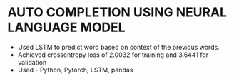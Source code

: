# AUTO COMPLETION USING NEURAL LANGUAGE MODEL
- Used LSTM to predict word based on context of the previous words.
- Achieved crossentropy loss of 2.0032 for training and 3.6441 for validation
- Used - Python, Pytorch, LSTM, pandas